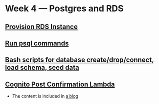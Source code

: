 # Week 4 — Postgres and RDS

## [Provision RDS Instance](w4/provision_rds.md)

## [Run psql commands](w4/psql.md)

## [Bash scripts for database create/drop/connect, load schema, seed data](w4/database_bash_scripts.md)

## [Cognito Post Confirmation Lambda](w4/cognito_post_confirmation_lambda.md)

* The content is included in [a blog](https://binli.hashnode.dev/add-cognito-signed-up-users-to-rds-postgres-database-by-aws-lambda-function)
